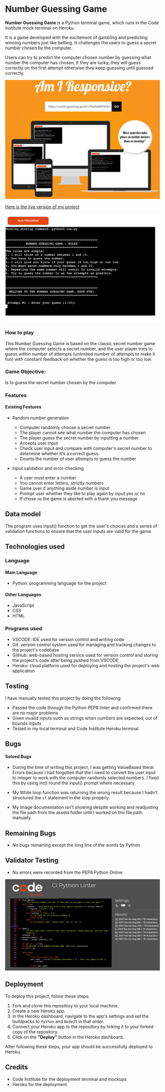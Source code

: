 # Number Guessing Game


<strong> Number Guessing Game </strong> is a Python terminal game, which runs in the Code Institute mock terminal on Heroku.

It is a game developed with the excitement of gambling and predicting winning numbers just like betting. It challenges the users to guess a secret number chosen by the computer.

Users can try to predict the computer chosen number by guessing what number the computer has chosen, if they are lucky, they will guess correctly on the first attempt otherwise they keep guessing until guessed correctly.

![Number Guessing Game](assets/images/deviceresponse.png)



[Here is the live version of my project](https://numb-guessing-game-e7bd1e907d76.herokuapp.com/)



![View of project](assets/images/gameview.png)



### How to play

This Number Guessing Game is based on the classic secret number game where the computer selects a secret number, and the user player tries to guess within number of attempts (unlimited number of attempts to make it fun) with constant feedback on whether the guess is too high or too low.

### Game Objective:
Is to guess the secret number chosen by the computer.

### Features

#### Existing Features
- Random number generation
    - Computer randomly choose a secret number
    - The player cannot see what number the computer has chosen
    - The player guess the secret number by inputting a number
    - Accepts user input
    - Check user input and compare with computer's secret number to determine whether it's a correct guess.
    - Counts the number of user attempts to guess the number

- Input validation and error-checking
    - A user must enter a number
    - You cannot enter letters, strictly numbers
    - Game over if anything aside number is input
    - Prompt user whether they like to play again by input yes or no
    - If chose `no` the game is aborted with a thank you message


## Data model
The program uses input() function to get the user's choices and a series of validation functions to ensure that the user inputs are valid for the game.

## Technologies used

### Language
#### Main Language

- Python: programming language for the project

#### Other Languages
- JavaScript
- CSS
- HTML

### Programs used
- VSCODE: IDE used for version control and writing code
- Git: version control system used for managing and tracking changes to the project's codebase
- GitHub: web-based hosting service used for version control and storing the project's code after being pushed from VSCODE
- Heroku: cloud platform used for deploying and hosting the project's web application

## Testing

I have manually tested this project by doing the following:

- Passed the code through the Python PEP8 linter and confirmed there are no major problems
- Given invalid inputs such as strings when numbers are expected, out of bounds inputs
- Tested in my local terminal and Code Institute Heroku terminal

## Bugs
#### Solved Bugs
- During the time of writing this project, I was getting ValueBased literal Errors because I had forgotten that the I need to convert the user input to integer to work with the computer randomly selected numbers. I fixed this by using int() round the input() prompt where necessary.

- My While loop function was returning the wrong result because I hadn't structured the `if` statement in the loop properly.

- My image documentation isn't showing despite working and readjusting the file path from the assets folder until I worked on the file path manually.

## Remaining Bugs
- No bugs remaining except the long line of the words by Python

## Validator Testing

- No errors were recorded from the PEP8 Python Online

![View of PEP8](assets/images/linter.png)



## Deployment
To deploy this project, follow these steps:

1. Fork and clone this repository to your local machine.
2. Create a new Heroku app.
3. In the Heroku dashboard, navigate to the app's settings and set the buildpacks to `Python` and `NodeJS` in that order.
4. Connect your Heroku app to the repository by linking it to your forked copy of the repository.
5. Click on the <strong>"Deploy"</strong> button in the Heroku dashboard.

After following these steps, your app should be successfully deployed to Heroku. 

## Credits

- Code Institute for the deployment terminal and mockups
- Heroku for the deployment




